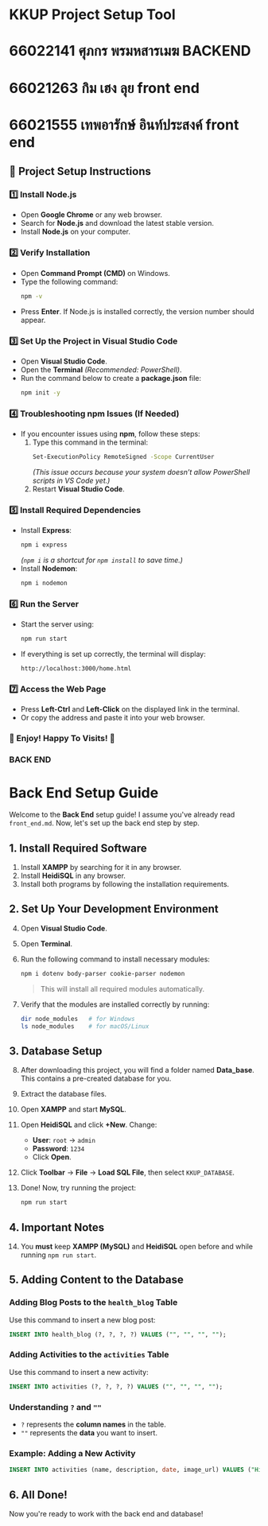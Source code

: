 # KKUP Project Setup Tool

# 66022141 ศุภกร พรมหสารเมฆ BACKEND

# 66021263 กิม เฮง ลุย front end

# 66021555 เทพอารักษ์ อินท์ประสงค์ front end


## 📌 Project Setup Instructions

### 1️⃣ Install Node.js  
- Open **Google Chrome** or any web browser.  
- Search for **Node.js** and download the latest stable version.  
- Install **Node.js** on your computer.  

### 2️⃣ Verify Installation  
- Open **Command Prompt (CMD)** on Windows.  
- Type the following command:  
  ```sh
  npm -v
  ```  
- Press **Enter**. If Node.js is installed correctly, the version number should appear.  

### 3️⃣ Set Up the Project in Visual Studio Code  
- Open **Visual Studio Code**.  
- Open the **Terminal** *(Recommended: PowerShell)*.  
- Run the command below to create a **package.json** file:  
  ```sh
  npm init -y
  ```  

### 4️⃣ Troubleshooting npm Issues (If Needed)  
- If you encounter issues using **npm**, follow these steps:  
  1. Type this command in the terminal:  
     ```sh
     Set-ExecutionPolicy RemoteSigned -Scope CurrentUser
     ```  
     *(This issue occurs because your system doesn’t allow PowerShell scripts in VS Code yet.)*  
  2. Restart **Visual Studio Code**.  

### 5️⃣ Install Required Dependencies  
- Install **Express**:  
  ```sh
  npm i express
  ```  
  *(`npm i` is a shortcut for `npm install` to save time.)*  
- Install **Nodemon**:  
  ```sh
  npm i nodemon
  ```  

### 6️⃣ Run the Server  
- Start the server using:  
  ```sh
  npm run start
  ```  
- If everything is set up correctly, the terminal will display:  
  ```
  http://localhost:3000/home.html
  ```  

### 7️⃣ Access the Web Page  
- Press **Left-Ctrl** and **Left-Click** on the displayed link in the terminal.  
- Or copy the address and paste it into your web browser.  

### 🎉 Enjoy! Happy To Visits! 🚀


### BACK END

# Back End Setup Guide

Welcome to the **Back End** setup guide! I assume you've already read `front_end.md`. Now, let's set up the back end step by step.

## 1. Install Required Software

1. Install **XAMPP** by searching for it in any browser.
2. Install **HeidiSQL** in any browser.
3. Install both programs by following the installation requirements.

## 2. Set Up Your Development Environment

4. Open **Visual Studio Code**.
5. Open **Terminal**.
6. Run the following command to install necessary modules:

   ```sh
   npm i dotenv body-parser cookie-parser nodemon
   ```

   > This will install all required modules automatically.

7. Verify that the modules are installed correctly by running:

   ```sh
   dir node_modules   # for Windows
   ls node_modules    # for macOS/Linux
   ```

## 3. Database Setup

8. After downloading this project, you will find a folder named **Data_base**. This contains a pre-created database for you.
9. Extract the database files.
10. Open **XAMPP** and start **MySQL**.
11. Open **HeidiSQL** and click **+New**. Change:
    - **User**: `root` → `admin`
    - **Password**: `1234`
    - Click **Open**.
12. Click **Toolbar** → **File** → **Load SQL File**, then select `KKUP_DATABASE`.
13. Done! Now, try running the project:

    ```sh
    npm run start
    ```

## 4. Important Notes

14. You **must** keep **XAMPP (MySQL)** and **HeidiSQL** open before and while running `npm run start`.

## 5. Adding Content to the Database

### Adding Blog Posts to the `health_blog` Table

Use this command to insert a new blog post:

```sql
INSERT INTO health_blog (?, ?, ?, ?) VALUES ("", "", "", "");
```

### Adding Activities to the `activities` Table

Use this command to insert a new activity:

```sql
INSERT INTO activities (?, ?, ?, ?) VALUES ("", "", "", "");
```

### Understanding `?` and `""`
- `?` represents the **column names** in the table.
- `""` represents the **data** you want to insert.

### Example: Adding a New Activity

```sql
INSERT INTO activities (name, description, date, image_url) VALUES ("Hiking", "Doing Hiking", "2025-02-20", "/img/hiking.png");
```

## 6. All Done!
Now you're ready to work with the back end and database!
